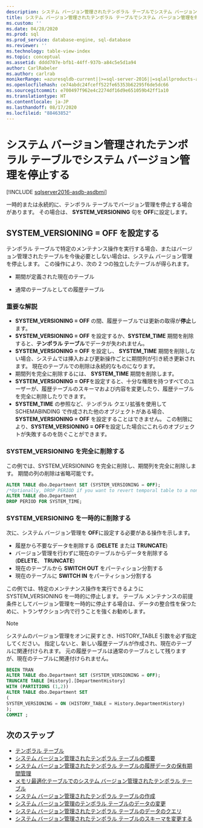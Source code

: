 ```yaml
---
description: システム バージョン管理されたテンポラル テーブルでシステム バージョン管理を停止する
title: システム バージョン管理されたテンポラル テーブルでシステム バージョン管理を停止する | Microsoft Docs
ms.custom: ''
ms.date: 04/28/2020
ms.prod: sql
ms.prod_service: database-engine, sql-database
ms.reviewer: ''
ms.technology: table-view-index
ms.topic: conceptual
ms.assetid: dddd707e-bfb1-44ff-937b-a84c5e5d1a94
author: CarlRabeler
ms.author: carlrab
monikerRange: =azuresqldb-current||>=sql-server-2016||=sqlallproducts-allversions||>=sql-server-linux-2017||=azuresqldb-mi-current
ms.openlocfilehash: ce74abdc24fceff522fe65353b62295f6de5dc66
ms.sourcegitcommit: e700497f962e4c2274df16d9e651059b42ff1a10
ms.translationtype: HT
ms.contentlocale: ja-JP
ms.lasthandoff: 08/17/2020
ms.locfileid: "88463852"
---
```

# <a name="stopping-system-versioning-on-a-system-versioned-temporal-table"></a>システム バージョン管理されたテンポラル テーブルでシステム バージョン管理を停止する

[!INCLUDE [sqlserver2016-asdb-asdbmi](../../includes/applies-to-version/sqlserver2016-asdb-asdbmi.md)]

一時的または永続的に、テンポラル テーブルでバージョン管理を停止する場合があります。 その場合は、 **SYSTEM_VERSIONING** 句を **OFF**に設定します。

## <a name="setting-system_versioning--off"></a>SYSTEM_VERSIONING = OFF を設定する

テンポラル テーブルで特定のメンテナンス操作を実行する場合、またはバージョン管理されたテーブルを今後必要としない場合は、システム バージョン管理を停止します。 この操作により、次の 2 つの独立したテーブルが得られます。

- 期間が定義された現在のテーブル

- 通常のテーブルとしての履歴テーブル

### <a name="important-remarks"></a>重要な解説

- **SYSTEM_VERSIONING = OFF** の間、履歴テーブルでは更新の取得が**停止**します。
- **SYSTEM_VERSIONING = OFF** を設定するか、**SYSTEM_TIME** 期間を削除すると、**テンポラル テーブル**でデータが失われません。
- **SYSTEM_VERSIONING = OFF** を設定し、 **SYSTEM_TIME** 期間を削除しない場合、システムでは挿入および更新操作ごとに期間列が引き続き更新されます。 現在のテーブルでの削除は永続的なものになります。
- 期間列を完全に削除するには、 **SYSTEM_TIME** 期間を削除します。
- **SYSTEM_VERSIONING = OFF**を設定すると、十分な権限を持つすべてのユーザーが、履歴テーブルのスキーマおよび内容を変更したり、履歴テーブルを完全に削除したりできます。
- **SYSTEM_TIME** の参照など、テンポラル クエリ拡張を使用して SCHEMABINDING で作成された他のオブジェクトがある場合、**SYSTEM_VERSIONING = OFF** を設定することはできません。 この制限により、**SYSTEM_VERSIONING = OFF**を設定した場合にこれらのオブジェクトが失敗するのを防ぐことができます。

### <a name="permanently-remove-system_versioning"></a>SYSTEM_VERSIONING を完全に削除する

この例では、SYSTEM_VERSIONING を完全に削除し、期間列を完全に削除します。 期間の列の削除は省略可能です。

```sql
ALTER TABLE dbo.Department SET (SYSTEM_VERSIONING = OFF);
/*Optionally, DROP PERIOD if you want to revert temporal table to a non-temporal*/
ALTER TABLE dbo.Department
DROP PERIOD FOR SYSTEM_TIME;
```

### <a name="temporarily-remove-system_versioning"></a>SYSTEM_VERSIONING を一時的に削除する

次に、システム バージョン管理を **OFF**に設定する必要がある操作を示します。

- 履歴から不要なデータを削除する (**DELETE** または **TRUNCATE**)
- バージョン管理を行わずに現在のテーブルからデータを削除する (**DELETE**、 **TRUNCATE**)
- 現在のテーブルから **SWITCH OUT** をパーティション分割する
- 現在のテーブルに **SWITCH IN** をパーティション分割する

この例では、特定のメンテナンス操作を実行できるように SYSTEM_VERSIONING を一時的に停止します。 テーブル メンテナンスの前提条件としてバージョン管理を一時的に停止する場合は、データの整合性を保つために、トランザクション内で行うことを強くお勧めします。

> [!NOTE]
> システムのバージョン管理をオンに戻すとき、HISTORY_TABLE 引数を必ず指定してください。 指定しないと、新しい履歴テーブルが作成され、現在のテーブルに関連付けられます。 元の履歴テーブルは通常のテーブルとして残りますが、現在のテーブルに関連付けられません。

```sql
BEGIN TRAN
ALTER TABLE dbo.Department SET (SYSTEM_VERSIONING = OFF);
TRUNCATE TABLE [History].[DepartmentHistory]
WITH (PARTITIONS (1,2))
ALTER TABLE dbo.Department SET
(
SYSTEM_VERSIONING = ON (HISTORY_TABLE = History.DepartmentHistory)
);
COMMIT ;
```

## <a name="next-steps"></a>次のステップ

- [テンポラル テーブル](../../relational-databases/tables/temporal-tables.md)
- [システム バージョン管理されたテンポラル テーブルの概要](../../relational-databases/tables/getting-started-with-system-versioned-temporal-tables.md)
- [システム バージョン管理されたテンポラル テーブルの履歴データの保有期間管理](../../relational-databases/tables/manage-retention-of-historical-data-in-system-versioned-temporal-tables.md)
- [メモリ最適化テーブルでのシステム バージョン管理されたテンポラル テーブル](../../relational-databases/tables/system-versioned-temporal-tables-with-memory-optimized-tables.md)
- [システム バージョン管理されたテンポラル テーブルの作成](../../relational-databases/tables/creating-a-system-versioned-temporal-table.md)
- [システム バージョン管理のテンポラル テーブルのデータの変更](../../relational-databases/tables/modifying-data-in-a-system-versioned-temporal-table.md)
- [システム バージョン管理されたテンポラル テーブルのデータのクエリ](../../relational-databases/tables/querying-data-in-a-system-versioned-temporal-table.md)
- [システム バージョン管理されたテンポラル テーブルのスキーマを変更する](../../relational-databases/tables/changing-the-schema-of-a-system-versioned-temporal-table.md)
